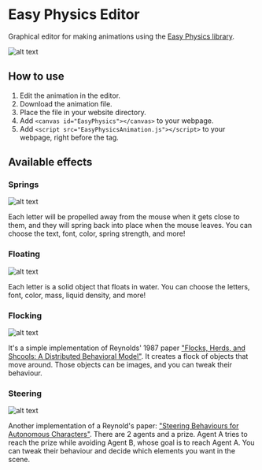 # Easy Physics Editor

Graphical editor for making animations using the [Easy Physics library](https://github.com/EmmaPrats/Easy-Physics).

![alt text](https://github.com/Onpu93/Easy-Physics-Editor/blob/master/images/sample-editor.png)

## How to use

1. Edit the animation in the editor.
2. Download the animation file.
3. Place the file in your website directory.
4. Add `<canvas id="EasyPhysics"></canvas>` to your webpage.
5. Add `<script src="EasyPhysicsAnimation.js"></script>` to your webpage, right before the </body> tag.

## Available effects

### Springs

![alt text](https://github.com/Onpu93/Easy-Physics/blob/master/images/sample-springs.png)

Each letter will be propelled away from the mouse when it gets close to them, and they will spring back into place when the mouse leaves. You can choose the text, font, color, spring strength, and more!

### Floating

![alt text](https://github.com/Onpu93/Easy-Physics/blob/master/images/sample-floating.png)

Each letter is a solid object that floats in water. You can choose the letters, font, color, mass, liquid density, and more!

### Flocking

![alt text](https://github.com/Onpu93/Easy-Physics/blob/master/images/sample-flocking.png)

It's a simple implementation of Reynolds' 1987 paper ["Flocks, Herds, and Shcools: A Distributed Behavioral Model"](https://www.red3d.com/cwr/boids/). It creates a flock of objects that move around. Those objects can be images, and you can tweak their behaviour.

### Steering

![alt text](https://github.com/Onpu93/Easy-Physics/blob/master/images/sample-steering.png)

Another implementation of a Reynold's paper: ["Steering Behaviours for Autonomous Characters"](https://www.red3d.com/cwr/steer/). There are 2 agents and a prize. Agent A tries to reach the prize while avoiding Agent B, whose goal is to reach Agent A. You can tweak their behaviour and decide which elements you want in the scene.
